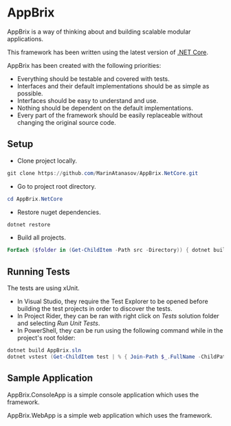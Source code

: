 # AppBrix
AppBrix is a way of thinking about and building scalable modular applications.

This framework has been written using the latest version of [.NET Core](https://www.microsoft.com/net/).

AppBrix has been created with the following priorities:
* Everything should be testable and covered with tests.
* Interfaces and their default implementations should be as simple as possible.
* Interfaces should be easy to understand and use.
* Nothing should be dependent on the default implementations.
* Every part of the framework should be easily replaceable without changing the original source code.

## Setup
* Clone project locally.
```Powershell
git clone https://github.com/MarinAtanasov/AppBrix.NetCore.git
```
* Go to project root directory.
```Powershell
cd AppBrix.NetCore
```
* Restore nuget dependencies.
```Powershell
dotnet restore
```
* Build all projects.
```Powershell
ForEach ($folder in (Get-ChildItem -Path src -Directory)) { dotnet build $folder.FullName }
```

## Running Tests
The tests are using xUnit.
* In Visual Studio, they require the Test Explorer to be opened before building the test projects in order to discover the tests.
* In Project Rider, they can be ran with right click on *Tests* solution folder and selecting *Run Unit Tests*.
* In PowerShell, they can be run using the following command while in the project's root folder:
```Powershell
dotnet build AppBrix.sln
dotnet vstest (Get-ChildItem test | % { Join-Path $_.FullName -ChildPath ("bin/Debug/netcoreapp1.1/$($_.Name).dll") })
```

## Sample Application
AppBrix.ConsoleApp is a simple console application which uses the framework.

AppBrix.WebApp is a simple web application which uses the framework.
